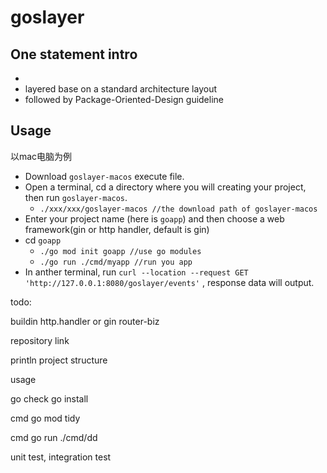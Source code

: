 # goslayer

## One statement intro

*
* layered base on a standard architecture layout
* followed by Package-Oriented-Design guideline

## Usage

以mac电脑为例

* Download `goslayer-macos` execute file.
* Open a terminal, cd a directory where you will creating your project, then run `goslayer-macos`.
  * `./xxx/xxx/goslayer-macos //the download path of goslayer-macos`
* Enter your project name (here is `goapp`) and then choose a web framework(gin or http handler, default is gin)
* cd `goapp`
  * `./go mod init goapp //use go modules`
  * `./go run ./cmd/myapp //run you app`
* In anther terminal, run `curl --location --request GET 'http://127.0.0.1:8080/goslayer/events'` , response data will output.

todo:

buildin http.handler or gin
router-biz

repository link

println project structure

usage

go check go install

cmd go mod tidy

cmd go run ./cmd/dd

unit test, integration test
